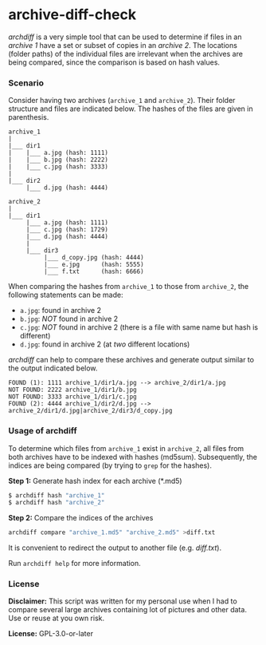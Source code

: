 # archive-diff-check

*archdiff* is a very simple tool that can be used to determine if files in an *archive 1* have a set or subset of copies in an *archive 2*. The locations (folder paths) of the individual files are irrelevant when the archives are being compared, since the comparison is based on hash values.

### Scenario

Consider having two archives (`archive_1` and `archive_2`). Their folder structure and files are indicated below. The hashes of the files are given in parenthesis.

```
archive_1
|
|___ dir1
|    |___ a.jpg (hash: 1111)
|    |___ b.jpg (hash: 2222)
|    |___ c.jpg (hash: 3333)
|
|___ dir2
     |___ d.jpg (hash: 4444)
```

```
archive_2
|
|___ dir1
     |___ a.jpg (hash: 1111)
     |___ c.jpg (hash: 1729)
     |___ d.jpg (hash: 4444)
     |
     |___ dir3
          |___ d_copy.jpg (hash: 4444)
          |___ e.jpg      (hash: 5555)
          |___ f.txt      (hash: 6666)
```

When comparing the hashes from `archive_1` to those from `archive_2`, the following statements can be made:

- `a.jpg`: found in archive 2
- `b.jpg`: *NOT* found in archive 2
- `c.jpg`: *NOT* found in archive 2 (there is a file with same name but hash is different)
- `d.jpg`: found in archive 2 (at *two* different locations)

*archdiff* can help to compare these archives and generate output similar to the output indicated below.

```
FOUND (1): 1111 archive_1/dir1/a.jpg --> archive_2/dir1/a.jpg
NOT FOUND: 2222 archive_1/dir1/b.jpg
NOT FOUND: 3333 archive_1/dir1/c.jpg
FOUND (2): 4444 archive_1/dir2/d.jpg --> archive_2/dir1/d.jpg|archive_2/dir3/d_copy.jpg
```

### Usage of archdiff

To determine which files from `archive_1` exist in `archive_2`, all files from both archives have to be indexed with hashes (md5sum). Subsequently, the indices are being compared (by trying to `grep` for the hashes).

**Step 1:** Generate hash index for each archive (\*.md5)

```sh
$ archdiff hash "archive_1"
$ archdiff hash "archive_2"
```

**Step 2:** Compare the indices of the archives

```sh
archdiff compare "archive_1.md5" "archive_2.md5" >diff.txt
```

It is convenient to redirect the output to another file (e.g. *diff.txt*).

Run `archdiff help` for more information.

### License

**Disclaimer:** This script was written for my personal use when I had to compare several large archives containing lot of pictures and other data. Use or reuse at you own risk.

**License:** GPL-3.0-or-later

